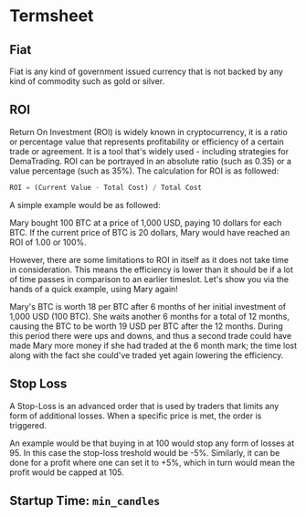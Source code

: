 # Termsheet

## Fiat

Fiat is any kind of government issued currency that is not backed by any kind of commodity such as gold or silver.

## ROI

Return On Investment (ROI) is widely known in cryptocurrency, it is a ratio or percentage value that represents profitability or efficiency of a certain trade or agreement. It is a tool that's widely used - including strategies for DemaTrading. ROI can be portrayed in an absolute ratio (such as 0.35) or a value percentage (such as 35%). The calculation for ROI is as followed:

```python
ROI = (Current Value - Total Cost) / Total Cost
```

A simple example would be as followed:

Mary bought 100 BTC at a price of 1,000 USD, paying 10 dollars for each BTC. If the current price of BTC is 20 dollars, Mary would have reached an ROI of 1.00 or 100%.

However, there are some limitations to ROI in itself as it does not take time in consideration. This means the efficiency is lower than it should be if a lot of time passes in comparison to an earlier timeslot. Let's show you via the hands of a quick example, using Mary again!

Mary's BTC is worth 18 per BTC after 6 months of her initial investment of 1,000 USD (100 BTC). She waits another 6 months for a total of 12 months, causing the BTC to be worth 19 USD per BTC after the 12 months. During this period there were ups and downs, and thus a second trade could have made Mary more money if she had traded at the 6 month mark; the time lost along with the fact she could've traded yet again lowering the efficiency. 

## Stop Loss

A Stop-Loss is an advanced order that is used by traders that limits any form of additional losses. When a specific price is met, the order is triggered.

An example would be that buying in at 100 would stop any form of losses at 95. In this case the stop-loss treshold would be -5%. Similarly, it can be done for a profit where one can set it to +5%, which in turn would mean the profit would be capped at 105.

## Startup Time: ``min_candles``
## 